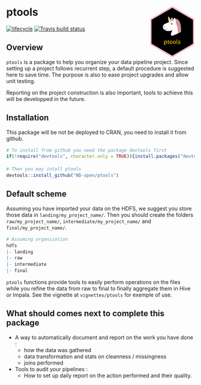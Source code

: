
<!-- README.md is generated from README.Rmd. Please edit that file -->

# ptools <a href='https://www.next-decision.fr/'><img src='man/figures/ptools_logo.png' align="right" height="139" /></a>

<!-- badges: start -->

[![lifecycle](https://img.shields.io/badge/lifecycle-experimental-orange.svg)](https://www.tidyverse.org/lifecycle/#experimental)
[![Travis build
status](https://travis-ci.com/ND-open/ptools.svg?branch=master)](https://travis-ci.com/ND-open/ptools)
<!-- badges: end -->

## Overview

`ptools` is a package to help you organize your data pipeline project.
Since setting up a project follows recurrent step, a default procedure
is suggested here to save time. The purpose is also to ease project
upgrades and allow unit testing.

Reporting on the project construction is also important, tools to
achieve this will be developped in the future.

## Installation

This package will be not be deployed to CRAN, you need to install it
from github.

``` r
# To install from github you need the package devtools first
if(!require("devtools", character.only = TRUE)){install.packages("devtools")}

# Then you may intall ptools
devtools::install_github("ND-open/ptools")
```

## Default scheme

Assuming you have imported your data on the HDFS, we suggest you store
those data in `landing/my_project_name/`. Then you should create the
folders `raw/my_project_name/`, `intermediate/my_project_name/` and
`final/my_project_name/`.

``` r
# Assuming organisation
hdfs
|- landing
|- raw
|- intermediate
|- final
```

`ptools` functions provide tools to easily perform operations on the
files while you refine the data from raw to final to finally aggregate
them in Hive or Impala. See the vignette at `vignettes/ptools` for
exemple of use.

## What should comes next to complete this package

  - A way to automatically document and report on the work you have done
    :
      - how the data was gathered
      - data transformation and stats on cleanness / missingness
      - joins performed
  - Tools to audit your pipelines :
      - How to set up daily report on the action performed and their
        quality.
